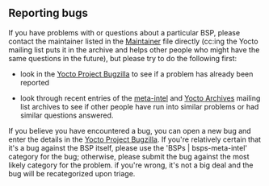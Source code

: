 ## Reporting bugs

If you have problems with or questions about a particular BSP, please
contact the maintainer listed in the [Maintainer](MAINTAINERS) file directly (cc:ing
the Yocto mailing list puts it in the archive and helps other people
who might have the same questions in the future), but please try to do
the following first:

- look in the [Yocto Project Bugzilla](http://bugzilla.yoctoproject.org/) to see if a
  problem has already been reported

- look through recent entries of the [meta-intel](https://lists.yoctoproject.org/pipermail/meta-intel/)
  and [Yocto Archives](https://lists.yoctoproject.org/pipermail/yocto/) mailing list archives to see
  if other people have run into similar problems or had similar questions answered.

If you believe you have encountered a bug, you can open a new bug and
enter the details in the [Yocto Project Bugzilla](https://bugzilla.yoctoproject.org/).
If you're relatively certain that it's a bug against the BSP itself, please use the 
'BSPs | bsps-meta-intel' category for the bug; otherwise, please submit the bug against
the most likely category for the problem. if you're wrong, it's not a big deal and 
the bug will be recategorized upon triage.

